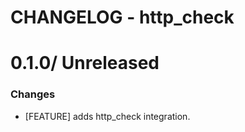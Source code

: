 # CHANGELOG - http_check

0.1.0/ Unreleased
==================

### Changes

* [FEATURE] adds http_check integration.
